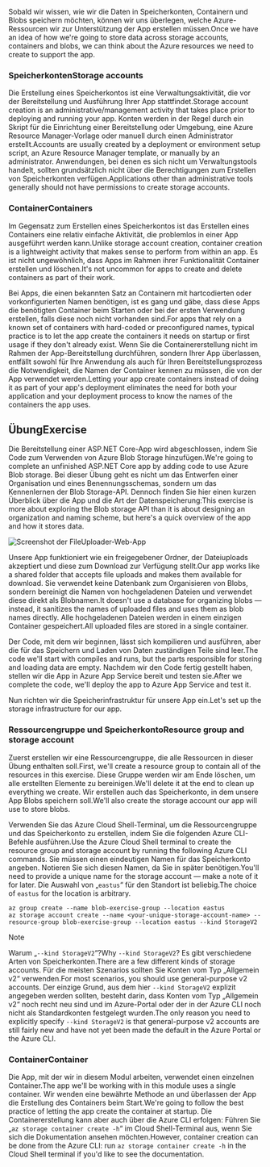 <span data-ttu-id="7d207-101">Sobald wir wissen, wie wir die Daten in Speicherkonten, Containern und Blobs speichern möchten, können wir uns überlegen, welche Azure-Ressourcen wir zur Unterstützung der App erstellen müssen.</span><span class="sxs-lookup"><span data-stu-id="7d207-101">Once we have an idea of how we're going to store data across storage accounts, containers and blobs, we can think about the Azure resources we need to create to support the app.</span></span>

### <a name="storage-accounts"></a><span data-ttu-id="7d207-102">Speicherkonten</span><span class="sxs-lookup"><span data-stu-id="7d207-102">Storage accounts</span></span>

<span data-ttu-id="7d207-103">Die Erstellung eines Speicherkontos ist eine Verwaltungsaktivität, die vor der Bereitstellung und Ausführung Ihrer App stattfindet.</span><span class="sxs-lookup"><span data-stu-id="7d207-103">Storage account creation is an administrative/management activity that takes place prior to deploying and running your app.</span></span> <span data-ttu-id="7d207-104">Konten werden in der Regel durch ein Skript für die Einrichtung einer Bereitstellung oder Umgebung, eine Azure Resource Manager-Vorlage oder manuell durch einen Administrator erstellt.</span><span class="sxs-lookup"><span data-stu-id="7d207-104">Accounts are usually created by a deployment or environment setup script, an Azure Resource Manager template, or manually by an administrator.</span></span> <span data-ttu-id="7d207-105">Anwendungen, bei denen es sich nicht um Verwaltungstools handelt, sollten grundsätzlich nicht über die Berechtigungen zum Erstellen von Speicherkonten verfügen.</span><span class="sxs-lookup"><span data-stu-id="7d207-105">Applications other than administrative tools generally should not have permissions to create storage accounts.</span></span>

### <a name="containers"></a><span data-ttu-id="7d207-106">Container</span><span class="sxs-lookup"><span data-stu-id="7d207-106">Containers</span></span>

<span data-ttu-id="7d207-107">Im Gegensatz zum Erstellen eines Speicherkontos ist das Erstellen eines Containers eine relativ einfache Aktivität, die problemlos in einer App ausgeführt werden kann.</span><span class="sxs-lookup"><span data-stu-id="7d207-107">Unlike storage account creation, container creation is a lightweight activity that makes sense to perform from within an app.</span></span> <span data-ttu-id="7d207-108">Es ist nicht ungewöhnlich, dass Apps im Rahmen ihrer Funktionalität Container erstellen und löschen.</span><span class="sxs-lookup"><span data-stu-id="7d207-108">It's not uncommon for apps to create and delete containers as part of their work.</span></span>

<span data-ttu-id="7d207-109">Bei Apps, die einen bekannten Satz an Containern mit hartcodierten oder vorkonfigurierten Namen benötigen, ist es gang und gäbe, dass diese Apps die benötigten Container beim Starten oder bei der ersten Verwendung erstellen, falls diese noch nicht vorhanden sind.</span><span class="sxs-lookup"><span data-stu-id="7d207-109">For apps that rely on a known set of containers with hard-coded or preconfigured names, typical practice is to let the app create the containers it needs on startup or first usage if they don't already exist.</span></span> <span data-ttu-id="7d207-110">Wenn Sie die Containererstellung nicht im Rahmen der App-Bereitstellung durchführen, sondern Ihrer App überlassen, entfällt sowohl für Ihre Anwendung als auch für Ihren Bereitstellungsprozess die Notwendigkeit, die Namen der Container kennen zu müssen, die von der App verwendet werden.</span><span class="sxs-lookup"><span data-stu-id="7d207-110">Letting your app create containers instead of doing it as part of your app's deployment eliminates the need for both your application and your deployment process to know the names of the containers the app uses.</span></span>

## <a name="exercise"></a><span data-ttu-id="7d207-111">Übung</span><span class="sxs-lookup"><span data-stu-id="7d207-111">Exercise</span></span>

<span data-ttu-id="7d207-112">Die Bereitstellung einer ASP.NET Core-App wird abgeschlossen, indem Sie Code zum Verwenden von Azure Blob Storage hinzufügen.</span><span class="sxs-lookup"><span data-stu-id="7d207-112">We're going to complete an unfinished ASP.NET Core app by adding code to use Azure Blob storage.</span></span> <span data-ttu-id="7d207-113">Bei dieser Übung geht es nicht um das Entwerfen einer Organisation und eines Benennungsschemas, sondern um das Kennenlernen der Blob Storage-API. Dennoch finden Sie hier einen kurzen Überblick über die App und die Art der Datenspeicherung:</span><span class="sxs-lookup"><span data-stu-id="7d207-113">This exercise is more about exploring the Blob storage API than it is about designing an organization and naming scheme, but here's a quick overview of the app and how it stores data.</span></span>

![Screenshot der FileUploader-Web-App](../media-drafts/fileuploader-with-files.PNG)

<span data-ttu-id="7d207-115">Unsere App funktioniert wie ein freigegebener Ordner, der Dateiuploads akzeptiert und diese zum Download zur Verfügung stellt.</span><span class="sxs-lookup"><span data-stu-id="7d207-115">Our app works like a shared folder that accepts file uploads and makes them available for download.</span></span> <span data-ttu-id="7d207-116">Sie verwendet keine Datenbank zum Organisieren von Blobs, sondern bereinigt die Namen von hochgeladenen Dateien und verwendet diese direkt als Blobnamen.</span><span class="sxs-lookup"><span data-stu-id="7d207-116">It doesn't use a database for organizing blobs &mdash; instead, it sanitizes the names of uploaded files and uses them as blob names directly.</span></span> <span data-ttu-id="7d207-117">Alle hochgeladenen Dateien werden in einem einzigen Container gespeichert.</span><span class="sxs-lookup"><span data-stu-id="7d207-117">All uploaded files are stored in a single container.</span></span>

<span data-ttu-id="7d207-118">Der Code, mit dem wir beginnen, lässt sich kompilieren und ausführen, aber die für das Speichern und Laden von Daten zuständigen Teile sind leer.</span><span class="sxs-lookup"><span data-stu-id="7d207-118">The code we'll start with compiles and runs, but the parts responsible for storing and loading data are empty.</span></span> <span data-ttu-id="7d207-119">Nachdem wir den Code fertig gestellt haben, stellen wir die App in Azure App Service bereit und testen sie.</span><span class="sxs-lookup"><span data-stu-id="7d207-119">After we complete the code, we'll deploy the app to Azure App Service and test it.</span></span>

<span data-ttu-id="7d207-120">Nun richten wir die Speicherinfrastruktur für unsere App ein.</span><span class="sxs-lookup"><span data-stu-id="7d207-120">Let's set up the storage infrastructure for our app.</span></span>

### <a name="resource-group-and-storage-account"></a><span data-ttu-id="7d207-121">Ressourcengruppe und Speicherkonto</span><span class="sxs-lookup"><span data-stu-id="7d207-121">Resource group and storage account</span></span>

<span data-ttu-id="7d207-122">Zuerst erstellen wir eine Ressourcengruppe, die alle Ressourcen in dieser Übung enthalten soll.</span><span class="sxs-lookup"><span data-stu-id="7d207-122">First, we'll create a resource group to contain all of the resources in this exercise.</span></span> <span data-ttu-id="7d207-123">Diese Gruppe werden wir am Ende löschen, um alle erstellten Elemente zu bereinigen.</span><span class="sxs-lookup"><span data-stu-id="7d207-123">We'll delete it at the end to clean up everything we create.</span></span> <span data-ttu-id="7d207-124">Wir erstellen auch das Speicherkonto, in dem unsere App Blobs speichern soll.</span><span class="sxs-lookup"><span data-stu-id="7d207-124">We'll also create the storage account our app will use to store blobs.</span></span>

<span data-ttu-id="7d207-125">Verwenden Sie das Azure Cloud Shell-Terminal, um die Ressourcengruppe und das Speicherkonto zu erstellen, indem Sie die folgenden Azure CLI-Befehle ausführen.</span><span class="sxs-lookup"><span data-stu-id="7d207-125">Use the Azure Cloud Shell terminal to create the resource group and storage account by running the following Azure CLI commands.</span></span> <span data-ttu-id="7d207-126">Sie müssen einen eindeutigen Namen für das Speicherkonto angeben. Notieren Sie sich diesen Namen, da Sie in später benötigen.</span><span class="sxs-lookup"><span data-stu-id="7d207-126">You'll need to provide a unique name for the storage account &mdash; make a note of it for later.</span></span> <span data-ttu-id="7d207-127">Die Auswahl von „`eastus`“ für den Standort ist beliebig.</span><span class="sxs-lookup"><span data-stu-id="7d207-127">The choice of `eastus` for the location is arbitrary.</span></span>

```console
az group create --name blob-exercise-group --location eastus
az storage account create --name <your-unique-storage-account-name> --resource-group blob-exercise-group --location eastus --kind StorageV2
```

> [!NOTE]
> <span data-ttu-id="7d207-128">Warum „`--kind StorageV2`“?</span><span class="sxs-lookup"><span data-stu-id="7d207-128">Why `--kind StorageV2`?</span></span> <span data-ttu-id="7d207-129">Es gibt verschiedene Arten von Speicherkonten.</span><span class="sxs-lookup"><span data-stu-id="7d207-129">There are a few different kinds of storage accounts.</span></span> <span data-ttu-id="7d207-130">Für die meisten Szenarios sollten Sie Konten vom Typ „Allgemein v2“ verwenden.</span><span class="sxs-lookup"><span data-stu-id="7d207-130">For most scenarios, you should use general-purpose v2 accounts.</span></span> <span data-ttu-id="7d207-131">Der einzige Grund, aus dem hier `--kind StorageV2` explizit angegeben werden sollten, besteht darin, dass Konten vom Typ „Allgemein v2“ noch recht neu sind und im Azure-Portal oder der in der Azure CLI noch nicht als Standardkonten festgelegt wurden.</span><span class="sxs-lookup"><span data-stu-id="7d207-131">The only reason you need to explicitly specify `--kind StorageV2` is that general-purpose v2 accounts are still fairly new and have not yet been made the default in the Azure Portal or the Azure CLI.</span></span>

### <a name="container"></a><span data-ttu-id="7d207-132">Container</span><span class="sxs-lookup"><span data-stu-id="7d207-132">Container</span></span>

<span data-ttu-id="7d207-133">Die App, mit der wir in diesem Modul arbeiten, verwendet einen einzelnen Container.</span><span class="sxs-lookup"><span data-stu-id="7d207-133">The app we'll be working with in this module uses a single container.</span></span> <span data-ttu-id="7d207-134">Wir wenden eine bewährte Methode an und überlassen der App die Erstellung des Containers beim Start.</span><span class="sxs-lookup"><span data-stu-id="7d207-134">We're going to follow the best practice of letting the app create the container at startup.</span></span> <span data-ttu-id="7d207-135">Die Containererstellung kann aber auch über die Azure CLI erfolgen: Führen Sie „`az storage container create -h`“ im Cloud Shell-Terminal aus, wenn Sie sich die Dokumentation ansehen möchten.</span><span class="sxs-lookup"><span data-stu-id="7d207-135">However, container creation can be done from the Azure CLI: run `az storage container create -h` in the Cloud Shell terminal if you'd like to see the documentation.</span></span>